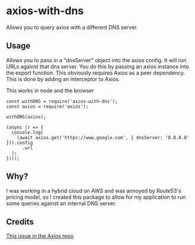 # axios-with-dns

Allows you to query axios with a different DNS server.

## Usage

Allows you to pass in a "dnsServer" object into the axios config. It will run URLs against that dns server. You do this by passing an axios instance into the export function. This obviously requires Axios as a peer dependency. This is done by adding an interceptor to Axios.

This works in node and the browser

```
const withDNS = require('axios-with-dns');
const axios = require('axios');

withDNS(axios);

(async () => {
  console.log(
    (await axios.get('https://www.google.com', { dnsServer: '8.8.8.8' })).config
      .url
  );
})();
```

## Why?

I was working in a hybrid cloud on AWS and was annoyed by Route53's pricing model, so I created this package to allow for my application to run some queries against an internal DNS server.

## Credits

[This issue in the Axios repo](https://github.com/axios/axios/issues/94)

